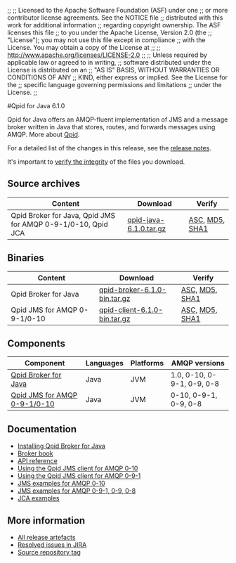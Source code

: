 ;;
;; Licensed to the Apache Software Foundation (ASF) under one
;; or more contributor license agreements.  See the NOTICE file
;; distributed with this work for additional information
;; regarding copyright ownership.  The ASF licenses this file
;; to you under the Apache License, Version 2.0 (the
;; "License"); you may not use this file except in compliance
;; with the License.  You may obtain a copy of the License at
;; 
;;   http://www.apache.org/licenses/LICENSE-2.0
;; 
;; Unless required by applicable law or agreed to in writing,
;; software distributed under the License is distributed on an
;; "AS IS" BASIS, WITHOUT WARRANTIES OR CONDITIONS OF ANY
;; KIND, either express or implied.  See the License for the
;; specific language governing permissions and limitations
;; under the License.
;;

#Qpid for Java 6.1.0

Qpid for Java offers an AMQP-fluent implementation of JMS and a message
broker written in Java that stores, routes, and forwards messages
using AMQP.  More about [Qpid]({{site_url}}/index.html).

For a detailed list of the changes in this release, see the [release
notes](release-notes.html).

It's important to [verify the
integrity]({{site_url}}/download.html#verify-what-you-download) of the
files you download.

## Source archives

| Content | Download | Verify |
|---------|----------|--------|
| Qpid Broker for Java, Qpid JMS for AMQP 0-9-1/0-10, Qpid JCA | [qpid-java-6.1.0.tar.gz](http://archive.apache.org/dist/qpid/java/6.1.0/qpid-java-6.1.0.tar.gz) | [ASC](http://archive.apache.org/dist/qpid/java/6.1.0/qpid-java-6.1.0.tar.gz.asc), [MD5](http://archive.apache.org/dist/qpid/java/6.1.0/qpid-java-6.1.0.tar.gz.md5), [SHA1](http://archive.apache.org/dist/qpid/java/6.1.0/qpid-java-6.1.0.tar.gz.sha1) |

## Binaries

| Content | Download | Verify |
|---------|----------|--------|
| Qpid Broker for Java | [qpid-broker-6.1.0-bin.tar.gz](http://archive.apache.org/dist/qpid/java/6.1.0/binaries/qpid-broker-6.1.0-bin.tar.gz) | [ASC](http://archive.apache.org/dist/qpid/java/6.1.0/binaries/qpid-broker-6.1.0-bin.tar.gz.asc), [MD5](http://archive.apache.org/dist/qpid/java/6.1.0/binaries/qpid-broker-6.1.0-bin.tar.gz.md5), [SHA1](http://archive.apache.org/dist/qpid/java/6.1.0/binaries/qpid-broker-6.1.0-bin.tar.gz.sha1) |
| Qpid JMS for AMQP 0-9-1/0-10 | [qpid-client-6.1.0-bin.tar.gz](http://archive.apache.org/dist/qpid/java/6.1.0/binaries/qpid-client-6.1.0-bin.tar.gz) | [ASC](http://archive.apache.org/dist/qpid/java/6.1.0/binaries/qpid-client-6.1.0-bin.tar.gz.asc), [MD5](http://archive.apache.org/dist/qpid/java/6.1.0/binaries/qpid-client-6.1.0-bin.tar.gz.md5), [SHA1](http://archive.apache.org/dist/qpid/java/6.1.0/binaries/qpid-client-6.1.0-bin.tar.gz.sha1) |

## Components

| Component | Languages | Platforms | AMQP versions |
|-----------|-----------|-----------|---------------|
| [Qpid Broker for Java]({{site_url}}/components/java-broker/index.html) | Java | JVM | 1.0, 0-10, 0-9-1, 0-9, 0-8 |
| [Qpid JMS for AMQP 0-9-1/0-10]({{site_url}}/components/jms/amqp-0-x.html) | Java | JVM | 0-10, 0-9-1, 0-9, 0-8 |

## Documentation


<div class="two-column" markdown="1">

 - [Installing Qpid Broker for Java](java-broker/book/Java-Broker-Installation.html)
 - [Broker book](java-broker/book/index.html)
 - [API reference](http://docs.oracle.com/javaee/1.4/api/javax/jms/package-summary.html)
 - [Using the Qpid JMS client for AMQP 0-10](jms-client-0-10/book/index.html)
 - [Using the Qpid JMS client for AMQP 0-9-1](jms-client-0-8/book/index.html)
 - [JMS examples for AMQP 0-10](qpid-jms/examples/index.html)
 - [JMS examples for AMQP 0-9-1, 0-9, 0-8](jms-client-0-8/book/JMS-Client-0-8-Examples.html)
 - [JCA examples](http://svn.apache.org/repos/asf/qpid/java/trunk/jca/example/)

</div>


## More information

 - [All release artefacts](http://archive.apache.org/dist/qpid/java/6.1.0)
 - [Resolved issues in JIRA](https://issues.apache.org/jira/issues/?jql=project+%3D+QPID+AND+fixVersion+%3D+%27qpid-java-6.1%27+AND+resolution+%3D+%27fixed%27+ORDER+BY+priority+DESC)
 - [Source repository tag](http://svn.apache.org/repos/asf/qpid/java/tags/6.1.0)

<script type="text/javascript">
  _deferredFunctions.push(function() {
      if ("6.1.0" === "{{current_java_release}}") {
          _modifyCurrentReleaseLinks();
      }
  });
</script>
